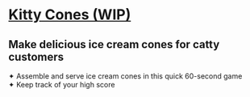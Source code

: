 # [Kitty Cones (WIP)](https://kitty-cones.pages.dev/)
## Make delicious ice cream cones for catty customers
✦ Assemble and serve ice cream cones in this quick 60-second game
<br> ✦ Keep track of your high score
